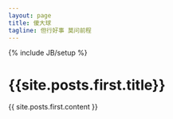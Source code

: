 ```yaml
---
layout: page
title: 傻大球
tagline: 但行好事 莫问前程
---
```

{% include JB/setup %}

<div class='index-post'>
    <h1>{{site.posts.first.title}}</h1>
    <div class='index-content'>{{ site.posts.first.content }}</div>
</div>
